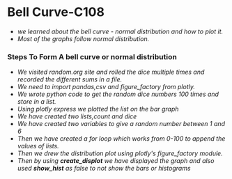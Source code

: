 # Bell Curve-C108
  * *we learned about the bell curve - normal distribution and how to plot it.*
  * *Most of the graphs follow normal distribution.*
### Steps To Form A bell curve or normal distribution
  * *We visited random.org site and rolled the dice multiple times and recorded the different sums in a file.*
  * *We need to import pandas,csv and figure_factory from plotly.*
  * *We wrote python code to get the random dice numbers 100 times and store in a list.*
  * *Using plotly express we plotted the list on the bar graph*
  * *We have created two lists,count and dice* 
  * *We have created two variables to give a random number between 1 and 6*
  * *Then we have created a for loop which works from 0-100 to append the values of lists.*
  * *Then we drew the distribution plot using plotly's figure_factory module.*
  * *Then by using **create_displot** we have displayed the graph and also used **show_hist** as false to not show the bars or histograms*  
